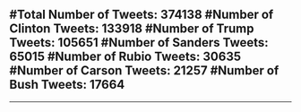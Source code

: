 #Total Number of Tweets: 374138 
#Number of Clinton Tweets: 133918
#Number of Trump Tweets: 105651
#Number of Sanders Tweets: 65015
#Number of Rubio Tweets: 30635
#Number of Carson Tweets: 21257
#Number of Bush Tweets: 17664
---
---
